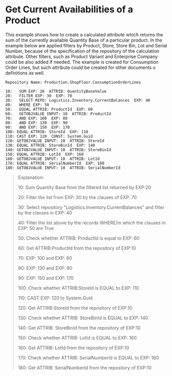 # Get Current Availabilities of a Product

This example shows how  to create a calculated attribute which returns the sum of the currently  available Quantity Base of a particular product. In the example below  are applied filters by Product, Store, Store Bin, Lot and Serial Number, because of the specification of the repository of the calculation  attribute. Other filters, such as Product Variant and Enterprise Company could be also added if needed. The example is created for Consumption  Order Lines, but such attribute could be created for other documents o  definitions as well. 



```
Repository Name: Production.ShopFloor.ConsumptionOrderLines
```


```
10:   SUM EXP: 20  ATTRIB: QuantityBaseValue 
20:   FILTER EXP: 30  EXP: 70 
30:   SELECT REPO: Logistics.Inventory.CurrentBalances  EXP: 40 
40:   WHERE EXP: 50 
50:   EQUAL ATTRIB: ProductId  EXP: 60 
60:   GETOBJVALUE INPUT: 10  ATTRIB: ProductId 
70:   AND EXP: 100  EXP: 80 
80:   AND EXP: 130  EXP: 90 
90:   AND EXP: 150  EXP: 170 
100: EQUAL ATTRIB: StoreId  EXP: 110 
110: CAST EXP: 120  CONST: System.Guid 
120: GETOBJVALUE INPUT: 10  ATTRIB: StoreId 
130: EQUAL ATTRIB: StoreBinId  EXP: 140 
140: GETOBJVALUE INPUT: 10  ATTRIB: StoreBinId 
150: EQUAL ATTRIB: LotId  EXP: 160 
160: GETOBJVALUE INPUT: 10  ATTRIB: LotId 
170: EQUAL ATTRIB: SerialNumberId  EXP: 180 
180: GETOBJVALUE INPUT: 10  ATTRIB: SerialNumberId 
```

>
> Explanation:
>
> 10:   Sum Quantity Base from the filtered list returned by EXP:20
>
> 20:   Filter the list from EXP: 30 by the clauses of EXP: 70 
>
> 30:   Select repository "Logistics.Inventory.CurrentBalances" and filter by the clauses in EXP: 40 
>
> 40:   Filter the list above by the records WHERE/in which the clauses in EXP: 50 are True
>
> 50:   Check whether ATTRIB: ProductId is equal to EXP: 60 
>
> 60:   Get ATTRIB:ProductId from the repository of EXP:10
>
> 70:   EXP: 100 and EXP: 80 
>
> 80:   EXP: 130 and EXP: 90 
>
> 90:   EXP: 150 and EXP: 170 
>
> 100: Check whether ATTRIB:StoreId is EQUAL to EXP: 110 
>
> 110: CAST EXP: 120  to System.Guid 
>
> 120: Get ATTRIB:StoreId from the repository of EXP:10
>
> 130: Check whether ATTRIB: StoreBinId is EQUAL to EXP: 140
>
> 140: Get ATTRIB: StoreBinId from the repository of EXP:10
>
> 150: Check whether ATTRIB: LotId is EQUAL to EXP: 160 
>
> 160: Get ATTRIB: LotId from the repository of EXP:10
>
> 170: Check whether ATTRIB: SerialNumberId is EQUAL to EXP: 180 
>
> 180: Get ATTRIB: SerialNumberId from the repository of EXP:10

